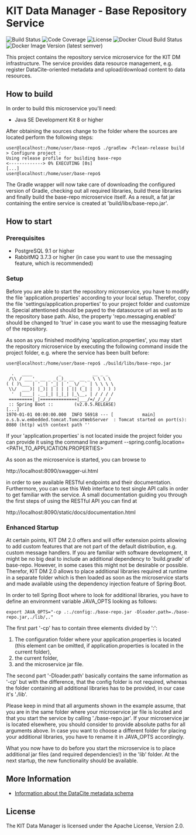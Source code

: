 # KIT Data Manager - Base Repository Service

![Build Status](https://img.shields.io/travis/kit-data-manager/base-repo.svg)
![Code Coverage](https://img.shields.io/coveralls/github/kit-data-manager/base-repo.svg)
![License](https://img.shields.io/github/license/kit-data-manager/base-repo.svg)
![Docker Cloud Build Status](https://img.shields.io/docker/cloud/build/kitdm/base-repo)
![Docker Image Version (latest semver)](https://img.shields.io/docker/v/kitdm/base-repo)

This project contains the repository service microservice for the KIT DM infrastructure. The service provides
data resource management, e.g. register DataCite-oriented metadata and upload/download content to data resources.

## How to build

In order to build this microservice you'll need:

* Java SE Development Kit 8 or higher

After obtaining the sources change to the folder where the sources are located perform the following steps:

```
user@localhost:/home/user/base-repo$ ./gradlew -Pclean-release build
> Configure project :
Using release profile for building base-repo
<-------------> 0% EXECUTING [0s]
[...]
user@localhost:/home/user/base-repo$
```

The Gradle wrapper will now take care of downloading the configured version of Gradle, checking out all required libraries, build these
libraries and finally build the base-repo microservice itself. As a result, a fat jar containing the entire service is created at 'build/libs/base-repo.jar'.

## How to start

### Prerequisites

* PostgreSQL 9.1 or higher
* RabbitMQ 3.7.3 or higher (in case you want to use the messaging feature, which is recommended)

### Setup
Before you are able to start the repository microservice, you have to modify the file 'application.properties' according to your local setup. 
Therefor, copy the file 'settings/application.properties' to your project folder and customize it. Special attentioned should be payed to the datasource url as well as 
to the repository base path. Also, the property 'repo.messaging.enabled' should be changed to 'true' in case you want to use the messaging feature of the repository.

As soon as you finished modifying 'application.properties', you may start the repository microservice by executing the following command inside the project folder, 
e.g. where the service has been built before:

```
user@localhost:/home/user/base-repo$ ./build/libs/base-repo.jar

  .   ____          _            __ _ _
 /\\ / ___'_ __ _ _(_)_ __  __ _ \ \ \ \
( ( )\___ | '_ | '_| | '_ \/ _` | \ \ \ \
 \\/  ___)| |_)| | | | | || (_| |  ) ) ) )
  '  |____| .__|_| |_|_| |_\__, | / / / /
 =========|_|==============|___/=/_/_/_/
 :: Spring Boot ::        (v2.0.5.RELEASE)
[...]
1970-01-01 00:00:00.000  INFO 56918 --- [           main] o.s.b.w.embedded.tomcat.TomcatWebServer  : Tomcat started on port(s): 8080 (http) with context path ''

```

If your 'application.properties' is not located inside the project folder you can provide it using the command line argument --spring.config.location=<PATH_TO_APPLICATION.PROPERTIES>

As soon as the microservice is started, you can browse to 

http://localhost:8090/swagger-ui.html

in order to see available RESTful endpoints and their documentation. Furthermore, you can use this Web interface to test single API calls in order to get familiar with the 
service. A small documentation guiding you through the first steps of using the RESTful API you can find at

http://localhost:8090/static/docs/documentation.html

### Enhanced Startup

At certain points, KIT DM 2.0 offers and will offer extension points allowing to add custom features that are not part of the default distribution, e.g. custom message handlers.
If you are familiar with software development, it might be no big deal to include an additional dependency to 'build.gradle' of base-repo. However, in some cases this might not
be desirable or possible. Therefor, KIT DM 2.0 allows to place additional libraries required at runtime in a separate folder which is then loaded as soon as the microservice
starts and made available using the dependency injection feature of Spring Boot. 

In order to tell Spring Boot where to look for additional libraries, you have to define an environment variable JAVA_OPTS looking as follows:

```
export JAVA_OPTS="-cp .:./config:./base-repo.jar -Dloader.path=./base-repo.jar,./lib/,."
```

The first part '-cp' has to contain three elements divided by ':': 

1. The configuration folder where your application.properties is located (this element can be omitted, if application.properties
is located in the current folder),
2. the current folder,
3. and the microservice jar file. 
 
The second part '-Dloader.path' basically contains the same information as '-cp' but with the difference, that the config folder is not required, whereas the folder
containing all additional libraries has to be provided, in our case it's './lib'. 

Please keep in mind that all arguments shown in the example assume, that you are in the same folder where your microservice jar file is located and that you start the service
by calling './base-repo.jar'. If your microservice jar is located elsewhere, you should consider to provide absolute paths for all arguments above.
In case you want to choose a different folder for placing your additional libraries, you have to rename it in JAVA_OPTS accordingly.

What you now have to do before you start the microservice is to place additional jar files (and required dependencies!) in the 'lib' folder. At the next startup, the new
functionality should be available.

## More Information

* [Information about the DataCite metadata schema](https://schema.datacite.org/)

## License

The KIT Data Manager is licensed under the Apache License, Version 2.0.
